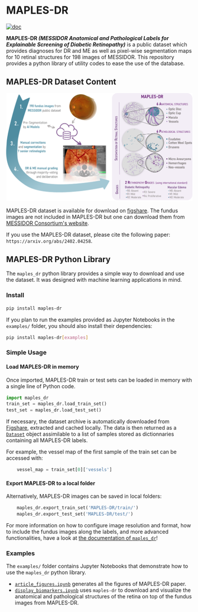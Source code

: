 # MAPLES-DR

[![doc](https://github.com/LIV4D/MAPLES-DR/actions/workflows/documentation.yml/badge.svg?branch=dev)](https://liv4d.github.io/MAPLES-DR/en/)

**MAPLES-DR _(MESSIDOR Anatomical and Pathological Labels for Explainable Screening of Diabetic Retinopathy)_** is a public dataset which provides diagnoses for DR and ME as well as pixel-wise segmentation maps for 10 retinal structures for 198 images of MESSIDOR. This repository provides a python library of utility codes to ease the use of the database.

## MAPLES-DR Dataset Content
![Overview of the content of the MAPLES-DR dataset.](docs/source/_static/MAPLES-DR_Overview.svg)

MAPLES-DR dataset is available for download on [figshare](https://doi.org/10.6084/m9.figshare.24328660). The fundus images are not included in MAPLES-DR but one can download them from [MESSIDOR Consortium's website](https://www.adcis.net/fr/logiciels-tiers/messidor-fr/).

If you use the MAPLES-DR dataset, please cite the following paper:
```https://arxiv.org/abs/2402.04258```.


## MAPLES-DR Python Library

The `maples_dr` python library provides a simple way to download and use the dataset. It was designed with machine learning applications in mind.

### Install

```bash
pip install maples-dr
```

If you plan to run the examples provided as Jupyter Notebooks in the `examples/` folder, you should 
also install their dependencies:
```bash
pip install maples-dr[examples]
```

### Simple Usage

#### Load MAPLES-DR in memory

Once imported, MAPLES-DR train or test sets can be loaded in memory with a single line of Python code.

```python
import maples_dr
train_set = maples_dr.load_train_set()
test_set = maples_dr.load_test_set()
```

If necessary, the dataset archive is automatically downloaded from [Figshare](https://doi.org/10.6084/m9.figshare.24328660), extracted and cached locally. The data is then returned as a [`Dataset`](https://liv4d.github.io/MAPLES-DR/api_reference/dataset.html) object assimilable to a list of samples stored as dictionnaries containing all MAPLES-DR labels. 

For example, the vessel map of the first sample of the train set can be accessed with:

```python
    vessel_map = train_set[0]['vessels']
```

#### Export MAPLES-DR to a local folder
Alternatively, MAPLES-DR images can be saved in local folders:

```python
    maples_dr.export_train_set('MAPLES-DR/train/')
    maples_dr.export_test_set('MAPLES-DR/test/')
```


For more information on how to configure image resolution and format, how to include the fundus images along the labels, and more advanced functionalities, have a look at [the documentation of `maples_dr`](https://liv4d.github.io/MAPLES-DR/en/index.html)!

### Examples
The `examples/` folder contains Jupyter Notebooks that demonstrate how to use the `maples_dr` python library.
 - [`article_figures.ipynb`](examples/article_figures.ipynb) generates all the figures of MAPLES-DR paper.
 - [`display_biomarkers.ipynb`](examples/display_biomarkers.ipynb) uses `maples-dr` to download and visualize the anatomical and pathological structures of the retina on top of the fundus images from MAPLES-DR.
